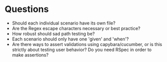 # Questions

- Should each individual scenario have its own file?
- Are the Regex escape characters necessary or best practice?
- How robust should sad path testing be?
- Each scenario should only have one 'given' and 'when'?
- Are there ways to assert validations using capybara/cucumber, or is this strictly about testing user behavior? Do you need RSpec in order to make assertions?
